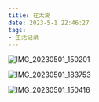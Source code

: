 ```yaml
---
title: 在太湖
date: 2023-5-1 22:46:27
tags: 
- 生活记录
---
```


![IMG_20230501_150201](https://s2.loli.net/2023/05/02/1g6f8dDPkXAyRFe.jpg)

![IMG_20230501_183753](https://s2.loli.net/2023/05/02/lRK8hzdPfNGkLtY.jpg)

![IMG_20230501_150416](https://s2.loli.net/2023/05/02/m3SbcK2s45M1qAx.jpg)
